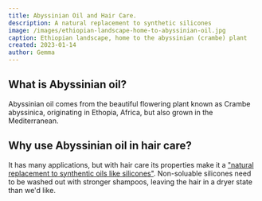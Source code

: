 ```yaml
---
title: Abyssinian Oil and Hair Care.
description: A natural replacement to synthetic silicones
image: /images/ethiopian-landscape-home-to-abyssinian-oil.jpg
caption: Ethiopian landscape, home to the abyssinian (crambe) plant
created: 2023-01-14
author: Gemma
---
```


## What is Abyssinian oil?

Abyssinian oil comes from the beautiful flowering plant known as Crambe abyssinica,
originating in Ethopia, Africa, but also grown in the Mediterranean.

## Why use Abyssinian oil in hair care?

It has many applications, but with hair care its properties make it a ["natural 
replacement to synthentic oils like silicones"](https://www.elementis.com/acquiadam/asset/90205652).
Non-soluable silicones need to be washed out with stronger shampoos, leaving the
hair in a dryer state than we'd like.